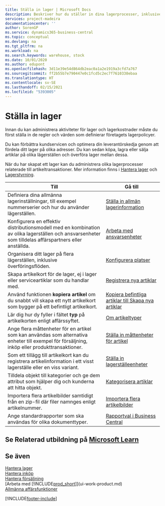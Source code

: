 ```yaml
---
title: Ställa in lager | Microsoft Docs
description: Beskriver hur du ställer in dina lagerprocesser, inklusive överföringsflöden och lagerställen som t. ex. distributionslager.
services: project-madeira
documentationcenter: ''
author: SorenGP
ms.service: dynamics365-business-central
ms.topic: conceptual
ms.devlang: na
ms.tgt_pltfrm: na
ms.workload: na
ms.search.keywords: warehouse, stock
ms.date: 10/01/2020
ms.author: edupont
ms.openlocfilehash: 3d11e39e54d864db2eac0a1a2e1919a3cfd7a767
ms.sourcegitcommit: ff2b55b7e790447e0c1fcd5c2ec7f7610338ebaa
ms.translationtype: HT
ms.contentlocale: sv-SE
ms.lasthandoff: 02/15/2021
ms.locfileid: "5393005"
---
```

# <a name="setting-up-inventory"></a>Ställa in lager
Innan du kan administrera aktiviteter för lager och lagerkostnader måste du först ställa in de regler och värden som definierar företagets lagerpolicyer.

Du kan förbättra kundservicen och optimera din leverantörskedja genom att fördela ditt lager på olika adresser. Du kan sedan köpa, lagra eller sälja artiklar på olika lägerställen och överföra lager mellan dessa.

När du har skapat ett lager kan du administrera olika lagerprocesser relaterade till artikeltransaktioner. Mer information finns i [Hantera lager](inventory-manage-inventory.md) och [Lagerstyrning](warehouse-manage-warehouse.md).

| Till | Gå till |
| --- | --- |
| Definiera dina allmänna lagerinställningar, till exempel nummerserier och hur du använder lägerställen. |[Ställa in allmän lagerinformation](inventory-how-setup-general.md) |
|Konfigurera en effektiv distributionsmodell med en kombination av olika lagerställen och ansvarsenheter som tilldelas affärspartners eller anställda.|[Arbeta med ansvarsenheter](inventory-responsibility-centers.md)|
| Organisera ditt lager på flera lägerställen, inklusive överföringsflöden. |[Konfigurera platser](inventory-how-register-new-items.md) |
| Skapa artikelkort för de lager, ej i lager eller serviceartiklar som du handlar med. |[Registrera nya artiklar](inventory-how-register-new-items.md) |
|Använd funktionen **kopiera artikel** om du snabbt vill skapa ett nytt artikelkort som bygger på ett befintligt artikelkort.|[Kopiera befintliga artiklar till Skapa nya artiklar](inventory-how-copy-items.md)|
|Lär dig hur dy fyller i fältet **typ** på artikelkorten enligt affärssyftet.|[Om artikeltyper](inventory-about-item-types.md)|
|Ange flera måttenheter för en artikel som kan användas som alternativa enheter till exempel för försäljning, inköp eller produkttransaktioner.|[Ställa in måttenheter för artikel](inventory-how-setup-units-of-measure.md)|
|Som ett tillägg till artikelkort kan du registrera artikelinformation i ett visst lagerställe eller en viss variant.|[Ställa in lagerställeenheter](inventory-how-to-set-up-stockkeeping-units.md)|
| Tilldela objekt till kategorier och ge dem attribut som hjälper dig och kunderna att hitta objekt. |[Kategorisera artiklar](inventory-how-categorize-items.md) |
|Importera flera artikelbilder samtidigt från en zip-fil där filer namnges enligt artikelnummer.|[Importera flera artikelbilder](inventory-how-import-item-pictures.md)|
|Ange standardrapporter som ska användas för olika dokumenttyper.|[Rapportval i Business Central](across-report-selections.md)|

## <a name="see-related-training-at-microsoft-learn"></a>Se Relaterad utbildning på [Microsoft Learn](/learn/paths/trade-get-started-dynamics-365-business-central/)

## <a name="see-also"></a>Se även

[Hantera lager](inventory-manage-inventory.md)  
[Hantera inköp](purchasing-manage-purchasing.md)  
[Hantera försäljning](sales-manage-sales.md)    
[Arbeta med [!INCLUDE[prod_short](includes/prod_short.md)]](ui-work-product.md)  
[Allmänna affärsfunktioner](ui-across-business-areas.md)


[!INCLUDE[footer-include](includes/footer-banner.md)]
